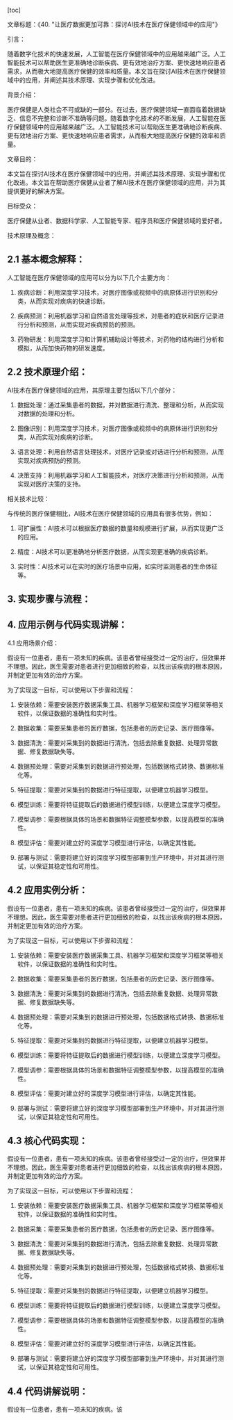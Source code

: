 
[toc]                    
                
                
文章标题：《40. "让医疗数据更加可靠：探讨AI技术在医疗保健领域中的应用"》

引言：

随着数字化技术的快速发展，人工智能在医疗保健领域中的应用越来越广泛。人工智能技术可以帮助医生更准确地诊断疾病、更有效地治疗方案、更快速地响应患者需求，从而极大地提高医疗保健的效率和质量。本文旨在探讨AI技术在医疗保健领域中的应用，并阐述其技术原理、实现步骤和优化改进。

背景介绍：

医疗保健是人类社会不可或缺的一部分。在过去，医疗保健领域一直面临着数据缺乏、信息不完整和诊断不准确等问题。随着数字化技术的不断发展，人工智能在医疗保健领域中的应用越来越广泛。人工智能技术可以帮助医生更准确地诊断疾病、更有效地治疗方案、更快速地响应患者需求，从而极大地提高医疗保健的效率和质量。

文章目的：

本文旨在探讨AI技术在医疗保健领域中的应用，并阐述其技术原理、实现步骤和优化改进。本文旨在帮助医疗保健从业者了解AI技术在医疗保健领域的应用，并为其提供更好的解决方案。

目标受众：

医疗保健从业者、数据科学家、人工智能专家、程序员和医疗保健领域的爱好者。

技术原理及概念：

## 2.1 基本概念解释：

人工智能在医疗保健领域的应用可以分为以下几个主要方向：

1. 疾病诊断：利用深度学习技术，对医疗图像或视频中的病原体进行识别和分类，从而实现对疾病的快速诊断。

2. 疾病预测：利用机器学习和自然语言处理等技术，对患者的症状和医疗记录进行分析和预测，从而实现对疾病预防的预测。

3. 药物研发：利用深度学习和计算机辅助设计等技术，对药物的结构进行分析和模拟，从而加快药物的研发速度。

## 2.2 技术原理介绍：

AI技术在医疗保健领域的应用，其原理主要包括以下几个部分：

1. 数据处理：通过采集患者的数据，并对数据进行清洗、整理和分析，从而实现对数据的处理和分析。

2. 图像识别：利用深度学习技术，对医疗图像或视频中的病原体进行识别和分类，从而实现对疾病的诊断。

3. 语言处理：利用自然语言处理技术，对医疗记录或对话进行分析和预测，从而实现对疾病预防的预测。

4. 决策支持：利用机器学习和人工智能技术，对医疗决策进行分析和预测，从而实现对医疗决策的支持。

相关技术比较：

与传统的医疗保健相比，AI技术在医疗保健领域的应用具有很多优势，例如：

1. 可扩展性：AI技术可以根据医疗数据的数量和规模进行扩展，从而实现更广泛的应用。

2. 精度：AI技术可以更准确地分析医疗数据，从而实现更准确的疾病诊断。

3. 实时性：AI技术可以在实时的医疗场景中应用，如实时监测患者的生命体征等。

## 3. 实现步骤与流程：

## 4. 应用示例与代码实现讲解：

4.1 应用场景介绍：

假设有一位患者，患有一项未知的疾病。该患者曾经接受过一定的治疗，但效果并不理想。因此，医生需要对患者进行更加细致的检查，以找出该疾病的根本原因，并制定更加有效的治疗方案。

为了实现这一目标，可以使用以下步骤和流程：

1. 安装依赖：需要安装医疗数据采集工具、机器学习框架和深度学习框架等相关软件，以保证数据的准确性和实时性。

2. 数据收集：需要采集患者的医疗数据，包括患者的历史记录、医疗图像等。

3. 数据清洗：需要对采集到的数据进行清洗，包括去除重复数据、处理异常数据、修复数据缺失等。

4. 数据预处理：需要对采集到的数据进行预处理，包括数据格式转换、数据标准化等。

5. 特征提取：需要对采集到的数据进行特征提取，以便建立机器学习模型。

6. 模型训练：需要将特征提取后的数据进行模型训练，以便建立深度学习模型。

7. 模型调参：需要根据具体的场景和数据特征调整模型参数，以提高模型的准确性。

8. 模型评估：需要对建立好的深度学习模型进行评估，以确定其性能。

9. 部署与测试：需要将建立好的深度学习模型部署到生产环境中，并对其进行测试，以保证其稳定性和可用性。

## 4.2 应用实例分析：

假设有一位患者，患有一项未知的疾病。该患者曾经接受过一定的治疗，但效果并不理想。因此，医生需要对患者进行更加细致的检查，以找出该疾病的根本原因，并制定更加有效的治疗方案。

为了实现这一目标，可以使用以下步骤和流程：

1. 安装依赖：需要安装医疗数据采集工具、机器学习框架和深度学习框架等相关软件，以保证数据的准确性和实时性。

2. 数据收集：需要采集患者的医疗数据，包括患者的历史记录、医疗图像等。

3. 数据清洗：需要对采集到的数据进行清洗，包括去除重复数据、处理异常数据、修复数据缺失等。

4. 数据预处理：需要对采集到的数据进行预处理，包括数据格式转换、数据标准化等。

5. 特征提取：需要对采集到的数据进行特征提取，以便建立机器学习模型。

6. 模型训练：需要将特征提取后的数据进行模型训练，以便建立深度学习模型。

7. 模型调参：需要根据具体的场景和数据特征调整模型参数，以提高模型的准确性。

8. 模型评估：需要对建立好的深度学习模型进行评估，以确定其性能。

9. 部署与测试：需要将建立好的深度学习模型部署到生产环境中，并对其进行测试，以保证其稳定性和可用性。

## 4.3 核心代码实现：

假设有一位患者，患有一项未知的疾病。该患者曾经接受过一定的治疗，但效果并不理想。因此，医生需要对患者进行更加细致的检查，以找出该疾病的根本原因，并制定更加有效的治疗方案。

为了实现这一目标，可以使用以下步骤和流程：

1. 安装依赖：需要安装医疗数据采集工具、机器学习框架和深度学习框架等相关软件，以保证数据的准确性和实时性。

2. 数据采集：需要采集患者的医疗数据，包括患者的历史记录、医疗图像等。

3. 数据清洗：需要对采集到的数据进行清洗，包括去除重复数据、处理异常数据、修复数据缺失等。

4. 数据预处理：需要对采集到的数据进行预处理，包括数据格式转换、数据标准化等。

5. 特征提取：需要对采集到的数据进行特征提取，以便建立机器学习模型。

6. 模型训练：需要将特征提取后的数据进行模型训练，以便建立深度学习模型。

7. 模型调参：需要根据具体的场景和数据特征调整模型参数，以提高模型的准确性。

8. 模型评估：需要对建立好的深度学习模型进行评估，以确定其性能。

9. 部署与测试：需要将建立好的深度学习模型部署到生产环境中，并对其进行测试，以保证其稳定性和可用性。

## 4.4 代码讲解说明：

假设有一位患者，患有一项未知的疾病。该

